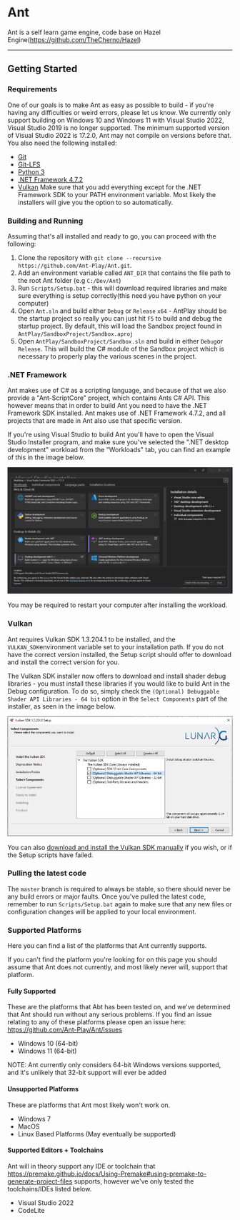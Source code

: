 # Ant

Ant is a self learn game engine, code base on Hazel Engine(<https://github.com/TheCherno/Hazel>)

 ---

## Getting   Started

### Requirements

One of our goals is to make Ant as easy as possible to build - if you're having any difficulties or weird errors, please let us know. We currently only support building on Windows 10 and Windows 11 with Visual Studio 2022, Visual Studio 2019 is no longer supported. The minimum supported version of Visual Studio 2022 is 17.2.0, Ant may not compile on versions before that. You also need the following installed:

- [Git](https://git-scm.com/downloads)
- [Git-LFS](https://git-lfs.com/)
- [Python 3](https://www.python.org/downloads/)
- [.NET Framework 4.7.2](#.NET)
- [Vulkan](#Vulkan)
Make sure that you add everything except for the .NET Framework SDK to your PATH environment variable. Most likely the installers will give you the option to so automatically.

### Building and Running

Assuming that's all installed and ready to go, you can proceed with the following:

1. Clone the repository with `git clone --recursive https://github.com/Ant-Play/Ant.git`.
2. Add an environment variable called `ANT_DIR` that contains the file path to the root Ant folder (e.g `C:/Dev/Ant`)
3. Run `Scripts/Setup.bat` - this will download required libraries and make sure everything is setup correctly(this need you have python on your computer)
4. Open `Ant.sln` and build either `Debug` or `Release` `x64` - AntPlay should be the startup project so really you can just hit `F5` to build and debug the startup project. By default, this will load the Sandbox project found in `AntPlay/SandboxProject/Sandbox.aproj`
5. Open `AntPlay/SandboxProject/Sandbox.sln` and build in either `Debug`or `Release`. This will build the C# module of the Sandbox project which is necessary to properly play the various scenes in the project.

### <div id = ".NET">.NET Framework<div>

Ant makes use of C# as a scripting language, and because of that we also provide a "Ant-ScriptCore" project, which contains Ants C# API. This however means that in order to build Ant you need to have the .NET Framework SDK installed. Ant makes use of .NET Framework 4.7.2, and all projects that are made in Ant also use that specific version.

If you're using Visual Studio to build Ant you'll have to open the Visual Studio Installer program, and make sure you've selected the ".NET desktop development" workload from the "Workloads" tab, you can find an example of this in the image below.

![](Resources/NETFrameworkWorkload.jpg)

You may be required to restart your computer after installing the workload.

### <div id = "Vulkan">Vulkan<div>

Ant requires Vulkan SDK 1.3.204.1 to be installed, and the `VULKAN_SDK`environment variable set to your installation path. If you do not have the correct version installed, the Setup script should offer to download and install the correct version for you.

The Vulkan SDK installer now offers to download and install shader debug libraries - you must install these libraries if you would like to build Ant in the Debug configuration. To do so, simply check the `(Optional) Debuggable Shader API Libraries - 64 bit` option in the `Select Components` part of the installer, as seen in the image below.

![](Resources/GettingStarted_VulkanDebugLibs.jpg)

You can also [download and install the Vulkan SDK manually](https://sdk.lunarg.com/sdk/download/1.3.204.1/windows/VulkanSDK-1.3.204.1-Installer.exe) if you wish, or if the Setup scripts have failed.

### Pulling the latest code

The `master` branch is required to always be stable, so there should never be any build errors or major faults. Once you've pulled the latest code, remember to run `Scripts/Setup.bat` again to make sure that any new files or configuration changes will be applied to your local environment.

### Supported Platforms

Here you can find a list of the platforms that Ant currently supports.

If you can't find the platform you're looking for on this page you should assume that Ant does not currently, and most likely never will, support that platform.

#### Fully Supported

These are the platforms that Abt has been tested on, and we've determined that Ant should run without any serious problems.
If you find an issue relating to any of these platforms please open an issue here:
<https://github.com/Ant-Play/Ant/issues>

- Windows 10 (64-bit)
- Windows 11 (64-bit)

NOTE: Ant currently only considers 64-bit Windows versions supported, and it's unlikely that 32-bit support will ever be added

#### Unsupported Platforms

These are platforms that Ant most likely won't work on.

- Windows 7
- MacOS
- Linux Based Platforms (May eventually be supported)

#### Supported Editors + Toolchains

Ant will in theory support any IDE or toolchain that <https://premake.github.io/docs/Using-Premake#using-premake-to-generate-project-files> supports, however we've only tested the toolchains/IDEs listed below.

- Visual Studio 2022
- CodeLite
